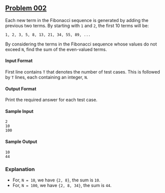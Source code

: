 ## [Problem 002](https://projecteuler.net/problem=2)

Each new term in the Fibonacci sequence is generated by adding the previous two terms. By starting with `1` and `2`, the first 10 terms will be:

	1, 2, 3, 5, 8, 13, 21, 34, 55, 89, ...

By considering the terms in the Fibonacci sequence whose values do not exceed `N`, find the sum of the even-valued terms.

#### Input Format

First line contains `T` that denotes the number of test cases. This is followed by `T` lines, each containing an integer, `N`. 

#### Output Format

Print the required answer for each test case. 

#### Sample Input

	2
	10
	100

#### Sample Output

	10
	44

### Explanation

+ For, `N = 10`, we have `{2, 8}`, the sum is `10`.
+ For, `N = 100`, we have `{2, 8, 34}`, the sum is `44`.
